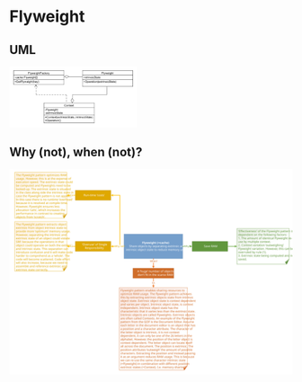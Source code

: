 # Flyweight
## UML
<img src=FlyweightUML.png width=45% height=45%>

## Why (not), when (not)?
![Flyweight](https://raw.githubusercontent.com/NiekBeijloos/Design-Patterns/master/2.%20Structural/6.%20Flyweight/Flyweight.svg?raw=true)
